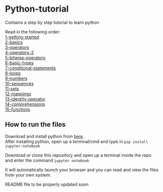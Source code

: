 # Python-tutorial
Contains a step by step tutorial to learn python


Read in the following order:  
[1-getting-started](1-getting-started.ipynb)  
[2-basics](2-basics.ipynb)  
[3-operators](3-operators.ipynb)  
[4-operators-2](4-operators-2.ipynb)  
[5-bitwise-operators](5-bitwise-operators.ipynb)  
[6-basic-types](6-basic-types.ipynb)  
[7-conditional-statements](7-conditional-statements.ipynb)  
[8-loops](8-loops.ipynb)  
[9-numbers](9-numbers.ipynb)  
[10-sequences](10-sequences.ipynb)  
[11-sets](11-sets.ipynb)  
[12-mappings](12-mappings.ipynb)  
[13-identity-operator](13-identity-operator.ipynb)  
[14-comprehensions](14-comprehensions.ipynb)  
[15-functions](15-functions.ipynb)  



## How to run the files
Download and install python from [here](python.org).  
After installing python, open up a terminal/cmd and type in
`pip install jupyter-notebook`

Download or clone this repository and open up a terminal inside the repo and enter the command
`jupyter notebook`

It will automatically launch your browser and you can read and view the files from your own system.

README file to be properly updated soon
